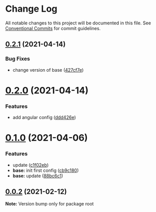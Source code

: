 # Change Log

All notable changes to this project will be documented in this file.
See [Conventional Commits](https://conventionalcommits.org) for commit guidelines.

## [0.2.1](https://github.com/baloise/eslint-config/compare/v0.2.0...v0.2.1) (2021-04-14)


### Bug Fixes

* change version of base ([427cf7e](https://github.com/baloise/eslint-config/commit/427cf7e54ba465d23799bded8b16314594dab3a2))





# [0.2.0](https://github.com/baloise/eslint-config/compare/v0.1.0...v0.2.0) (2021-04-14)


### Features

* add angular config ([ddd426e](https://github.com/baloise/eslint-config/commit/ddd426e641d64beaf0fe19b139b77fc31f85468a))





# [0.1.0](https://github.com/baloise/eslint-config/compare/v0.0.7...v0.1.0) (2021-04-06)


### Features

* update ([c1f02eb](https://github.com/baloise/eslint-config/commit/c1f02eb94286c0fed8572992fff41c368f1092a2))
* **base:** init first config ([cb9c180](https://github.com/baloise/eslint-config/commit/cb9c180edbae9a2e38a594bd9b71ea93dcdcc8bc))
* **base:** update ([88bc6c1](https://github.com/baloise/eslint-config/commit/88bc6c11ffa8dde8029eee7a745dfe1738b9c29b))





## [0.0.2](https://github.com/baloise/eslint-config/compare/v0.0.1...v0.0.2) (2021-02-12)

**Note:** Version bump only for package root
